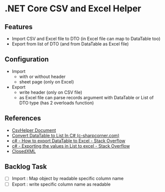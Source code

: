 ﻿# .NET Core CSV and Excel Helper

## Features

- Import CSV and Excel file to DTO (in Excel file can map to DataTable too)
- Export from list of DTO (and from DataTable as Excel file)

## Configuration

- Import
  - with or without header
  - sheet page (only on Excel)
- Export
  - write header (only on CSV file)
  - as Excel file can parse records argument with DataTable or List of DTO type (has 2 overloads function)

## References

- [CsvHelper Document](https://joshclose.github.io/CsvHelper/getting-started/)
- [Convert DataTable to List In C# (c-sharpcorner.com)](https://www.c-sharpcorner.com/UploadFile/ee01e6/different-way-to-convert-datatable-to-list/)
- [c# - How to export DataTable to Excel - Stack Overflow](https://stackoverflow.com/questions/8207869/how-to-export-datatable-to-excel)
- [c# - Exporting the values in List to excel - Stack Overflow](https://stackoverflow.com/questions/2206279/exporting-the-values-in-list-to-excel)
- [ClosedXML](https://github.com/closedxml/closedxml)

## Backlog Task
- [ ] Import : Map object by readable specific column name
- [ ] Export : write specific column name as readable
